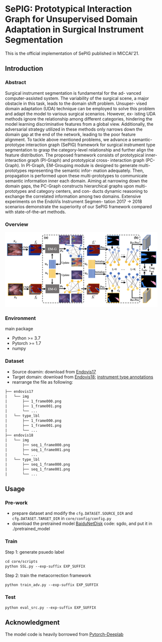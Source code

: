 # SePIG: Prototypical Interaction Graph for Unsupervised Domain Adaptation in Surgical Instrument Segmentation
This is the official implementation of SePIG published in MICCAI'21.

## Introduction
### Abstract
Surgical instrument segmentation is fundamental for the ad- vanced computer-assisted system. The variability of the surgical scene, a major obstacle in this task, leads to the domain shift problem. Unsuper- vised domain adaptation (UDA) technique can be employed to solve this problem and adapt the model to various surgical scenarios. However, ex- isting UDA methods ignore the relationship among different categories, hindering the model learning discriminative features from a global view. Additionally, the adversarial strategy utilized in these methods only narrows down the domain gap at the end of the network, leading to the poor feature alignment. To tackle above mentioned problems, we advance a semantic-prototype interaction graph (SePIG) framework for surgical instrument type segmentation to grasp the category-level relationship and further align the feature distribution. The proposed framework consists of prototypical inner-interaction graph (PI-Graph) and prototypical cross- interaction graph (PC-Graph). In PI-Graph, EM-Grouping module is designed to generate multi-prototypes representing the semantic infor- mation adequately. Then, propagation is performed upon these multi-prototypes to communicate semantic information inner each domain. Aiming at narrowing down the domain gaps, the PC-Graph constructs hierarchical graphs upon multi-prototypes and category centers, and con- ducts dynamic reasoning to exchange the correlated information among two domains. Extensive experiments on the EndoVis Instrument Segmen- tation 2017 → 2018 scenarios demonstrate the superiority of our SePIG framework compared with state-of-the-art methods.

### Overview
![](picture/SEPIG.png)

### Environment
main package
- Python >= 3.7
- Pytorch >= 1.7
- numpy

### Dataset
- Source doamin: download from [Endovis17](https://endovissub2017-roboticinstrumentsegmentation.grand-challenge.org)
- Target domain: download from [Endovis18](https://endovissub2018-roboticscenesegmentation.grand-challenge.org/home/); [instrument type annotations](https://github.com/BCV-Uniandes/ISINet)
- rearrange the file as following:
```
├── endovis17
|   └── img
|       ├── 1_frame000.png
|       ├── 1_frame001.png
|       └── ...
|   └── type_lbl
|       ├── 1_frame000.png
|       ├── 1_frame001.png
|       └── ...
├── endovis18
|   └── img
|       ├── seq_1_frame000.png
|       ├── seq_1_frame001.png
|       └── ...
|   └── type_lbl
|       ├── seq_1_frame000.png
|       ├── seq_1_frame001.png
|       └── ...
```

## Usage
### Pre-work
- prepare dataset and modify the `cfg.DATASET.SOURCE_DIR` and `cfg.DATASET.TARGET_DIR` in `core/config/config.py`
- download the pretrained model [BaiduNetDisk](https://pan.baidu.com/s/1-vzpy7m_QDKcao6IiSKt0Q) code: sgdo, and put it in ./pretrained_model

### Train
Step 1: generate psuedo label
```
cd core/scripts
python SSL.py --exp-suffix EXP_SUFFIX
```

Step 2: train the metacorrection framework
```
python train_adv.py --exp-suffix EXP_SUFFIX
```

### Test
```
python eval_src.py --exp-suffix EXP_SUFFIX
```


## Acknowledgment
The model code is heavily borrowed from [Pytorch-Deeplab](https://github.com/speedinghzl/Pytorch-Deeplab)
